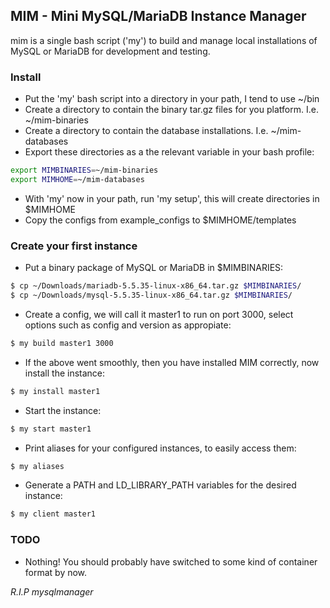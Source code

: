 ## MIM - Mini MySQL/MariaDB Instance Manager

mim is a single bash script ('my') to build and manage local installations of MySQL or MariaDB for development and testing.

### Install

*  Put the 'my' bash script into a directory in your path, I tend to use ~/bin
*  Create a directory to contain the binary tar.gz files for you platform. I.e. ~/mim-binaries
*  Create a directory to contain the database installations. I.e. ~/mim-databases
*  Export these directories as a the relevant variable in your bash profile:
```bash
export MIMBINARIES=~/mim-binaries
export MIMHOME=~/mim-databases
```

* With 'my' now in your path, run 'my setup', this will create directories in $MIMHOME
* Copy the configs from example_configs to $MIMHOME/templates




### Create your first instance
* Put a binary package of MySQL or MariaDB in $MIMBINARIES:
```bash
$ cp ~/Downloads/mariadb-5.5.35-linux-x86_64.tar.gz $MIMBINARIES/
$ cp ~/Downloads/mysql-5.5.35-linux-x86_64.tar.gz $MIMBINARIES/
```

* Create a config, we will call it master1 to run on port 3000, select options such as config and version as appropiate:
```bash
$ my build master1 3000
```
* If the above went smoothly, then you have installed MIM correctly, now install the instance:
```bash
$ my install master1
```
* Start the instance:
```bash
$ my start master1
```
* Print aliases for your configured instances, to easily access them:
```bash
$ my aliases
```
* Generate a PATH and LD_LIBRARY_PATH variables for the desired instance:
```bash
$ my client master1
```

### TODO
 * Nothing! You should probably have switched to some kind of container format by now.

_R.I.P mysqlmanager_

